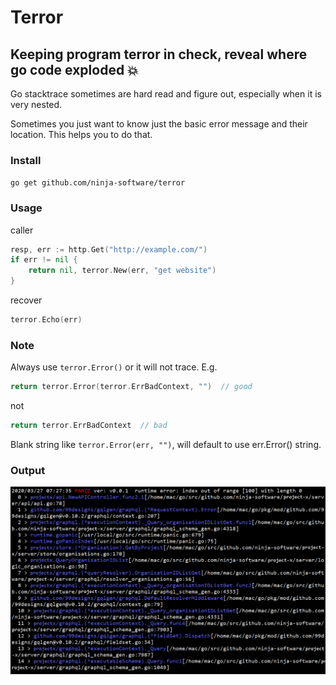 # Terror

## Keeping program terror in check, reveal where go code exploded 💥

Go stacktrace sometimes are hard read and figure out, especially when it is very nested.

Sometimes you just want to know just the basic error message and their location. This helps you to do that.

### Install

`go get github.com/ninja-software/terror`

### Usage

caller

```go
resp, err := http.Get("http://example.com/")
if err != nil {
    return nil, terror.New(err, "get website")
}
```

recover

```go
terror.Echo(err)
```

### Note

Always use `terror.Error()` or it will not trace. E.g.

```go
return terror.Error(terror.ErrBadContext, "")  // good
```

not

```go
return terror.ErrBadContext  // bad
```

Blank string like `terror.Error(err, "")`, will default to use err.Error() string.

### Output

![console_output](terror.png)

```

```
